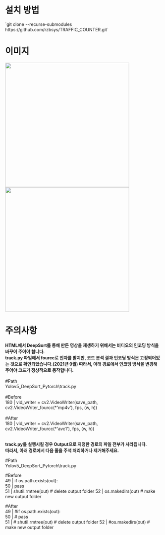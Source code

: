 <h1>설치 방법</h1>
`git clone --recurse-submodules https://github.com/rzbsys/TRAFFIC_COUNTER.git`


<h1>이미지</h1>
<img src="https://user-images.githubusercontent.com/75260489/135726640-bd389852-2bb9-40e6-9b9c-52d98fedb4d1.png" width="400"><img src="https://user-images.githubusercontent.com/75260489/135726767-bee035d9-d4ee-469e-b395-cb727241dec4.png" width="400">

<h1>주의사항</h1>
<b>HTML에서 DeepSort를 통해 만든 영상을 재생하기 위해서는 비디오의 인코딩 방식을 바꾸어 주어야 합니다.<br/>
track.py 파일에서 fourcc로 인자를 받지만, 코드 분석 결과 인코딩 방식은 고정되어있는 것으로 확인되었습니다.(2021년 9월) 따라서, 아래 경로에서 인코딩 방식을 변경해 주어야 코드가 정상적으로 동작합니다.</b><br><br>
#Path<br/>
Yolov5_DeepSort_Pytorch\track.py
<br><br>#Before<br/>
180 | vid_writer = cv2.VideoWriter(save_path, cv2.VideoWriter_fourcc(*'mp4v'), fps, (w, h))
<br><br>#After<br>
180 | vid_writer = cv2.VideoWriter(save_path, cv2.VideoWriter_fourcc(*'avc1'), fps, (w, h))<br><br>

<b>track.py를 실행시킬 경우 Output으로 지정한 경로의 파일 전부가 사라집니다.<br/>
따라서, 아래 경로에서 다음 줄을 주석 처리하거나 제거해주세요.</b><br/>
  
#Path<br/>
Yolov5_DeepSort_Pytorch\track.py<br>

#Before<br/>
49 | if os.path.exists(out):<br/>
50 |    pass<br/>
51 |    shutil.rmtree(out)  # delete output folder 52 | os.makedirs(out)  # make new output folder 

#After<br>
49 | #if os.path.exists(out):<br/>
50 | #   pass<br/>
51 | #   shutil.rmtree(out)  # delete output folder 52 | #os.makedirs(out)  # make new output folder
